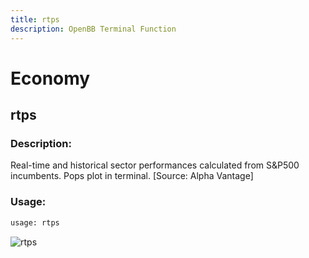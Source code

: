 ```yaml
---
title: rtps
description: OpenBB Terminal Function
---
```


# Economy

## rtps

### Description: 

Real-time and historical sector performances calculated from S&P500 incumbents. Pops plot in terminal. [Source: Alpha Vantage]

### Usage: 
```python
usage: rtps
```



![rtps](https://user-images.githubusercontent.com/46355364/154043579-737ffb6d-2b9f-433e-82f9-52ebaa203e72.png)

